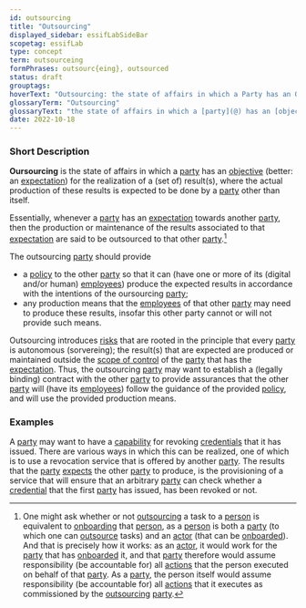 ```yaml
---
id: outsourcing
title: "Outsourcing"
displayed_sidebar: essifLabSideBar
scopetag: essifLab
type: concept
term: outsourceing
formPhrases: outsourc{eing}, outsourced
status: draft
grouptags:
hoverText: "Outsourcing: the state of affairs in which a Party has an Objective (better: an Expectation) for the realization of a (set of) result(s), where the actual production of these results is expected to be done by a Party other than itself."
glossaryTerm: "Outsourcing"
glossaryText: "the state of affairs in which a [party](@) has an [objective](@) (better: an [expectation](@)) for the realization of a (set of) result(s), where the actual production of these results is expected to be done by a [party](@) other than itself."
date: 2022-10-18
---
```


### Short Description
**Oursourcing** is the state of affairs in which a [party](@) has an [objective](@) (better: an [expectation](@)) for the realization of a (set of) result(s), where the actual production of these results is expected to be done by a [party](@) other than itself.

Essentially, whenever a [party](@) has an [expectation](@) towards another [party](@), then the production or maintenance of the results associated to that [expectation](@) are said to be outsourced to that other [party](@).[^1]

[^1]: One might ask whether or not [outsourcing](@) a task to a [person](human-being@) is equivalent to [onboarding](@) that [person](human-being@), as a [person](human-being@) is both a [party](@) (to which one can [outsource](outsourcing@) tasks) and an [actor](@) (that can be [onboarded](onboarding@)). And that is precisely how it works: as an [actor](@), it would work for the [party](@) that has [onboarded](onboarding@) it, and that [party](@) therefore would assume responsibility (be accountable for) all [actions](@) that the person executed on behalf of that [party](@). As a [party](@), the person itself would assume responsibility (be accountable for) all [actions](@) that it executes as commissioned by the [outsourcing](@) [party](@).

The outsourcing [party](@) should provide
- a [policy](@) to the other [party](@) so that it can (have one or more of its (digital and/or human) [employees](@)) produce the expected results in accordance with the intentions of the oursourcing [party](@);
- any production means that the [employees](@) of that other [party](@) may need to produce these results, insofar this other party cannot or will not provide such means.

Outsourcing introduces [risks](@) that are rooted in the principle that every [party](@) is autonomous (sorvereing); the result(s) that are expected are produced or maintained outside the [scope of control](@) of the [party](@) that has the [expectation](@). Thus, the outsourcing [party](@) may want to establish a (legally binding) contract with the other [party](@) to provide assurances that the other [party](@) will (have its [employees](@)) follow the guidance of the provided [policy](@), and will use the provided production means.

### Examples
A [party](@) may want to have a [capability](@) for revoking [credentials](@) that it has issued. There are various ways in which this can be realized, one of which is to use a revocation service that is offered by another [party](@). The results that the [party](@) [expects](expectation@) the other [party](@) to produce, is the provisioning of a service that will ensure that an arbitrary [party](@) can check whether a [credential](@) that the first [party](@) has issued, has been revoked or not.

